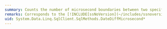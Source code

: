 ```yaml
---
summary: Counts the number of microsecond boundaries between two specified dates.
remarks: Corresponds to the [!INCLUDE[ssNoVersion](~/includes/ssnoversion-md.md)] `DATEDIFF` function; using `millisecond` to specify the type of time boundary crossed. For more about this [!INCLUDE[ssNoVersion](~/includes/ssnoversion-md.md)] function, see [DATEDIFF](http://go.microsoft.com/fwlink/?LinkId=114010) in the Microsoft SQL Server Books Online.
uid: System.Data.Linq.SqlClient.SqlMethods.DateDiffMicrosecond*
---
```


